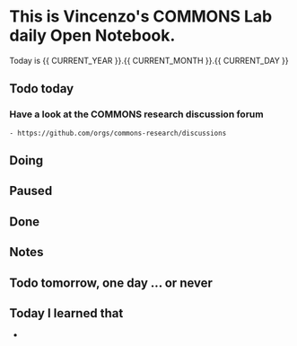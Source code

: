 

# This is Vincenzo's COMMONS Lab daily Open Notebook.

Today is {{ CURRENT_YEAR }}.{{ CURRENT_MONTH }}.{{ CURRENT_DAY }}

## Todo today

### Have a look at the COMMONS research discussion forum
    - https://github.com/orgs/commons-research/discussions


###

## Doing

## Paused

## Done

## Notes

## Todo tomorrow, one day ... or never 

###
###


## Today I learned that

- 